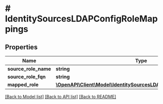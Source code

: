 # # IdentitySourcesLDAPConfigRoleMappings

## Properties

Name | Type | Description | Notes
------------ | ------------- | ------------- | -------------
**source_role_name** | **string** |  | [optional]
**source_role_fqn** | **string** |  | [optional]
**mapped_role** | [**\OpenAPI\Client\Model\IdentitySourcesLDAPConfigDefaultAccountRole**](IdentitySourcesLDAPConfigDefaultAccountRole.md) |  | [optional]

[[Back to Model list]](../../README.md#models) [[Back to API list]](../../README.md#endpoints) [[Back to README]](../../README.md)
